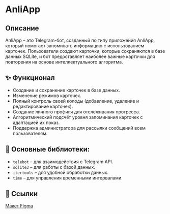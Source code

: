 # AnliApp
## Описание
AnliApp – это Telegram-бот, созданный по типу приложения AnliApp, который помогает запоминать информацию с использованием карточек. Пользователи создают карточки, которые сохраняются в базе данных SQLite, и бот предоставляет наиболее важные карточки для повторения на основе интеллектуального алгоритма.

## ✨ Функционал
- Создание и сохранение карточек в базе данных.
- Изменение режимов карточек.
- Полный контроль своей колоды (добавление, удаление и редактирование карточек).
- Создание личного профиля для отслеживания прогресса.
- Алгоритмический подсчёт уровня запоминания карточек с адаптацией их показ.
- Поддержка администратора для рассылки сообщений всем пользователям.

## 🤖 Основные библиотеки:
- `telebot` – для взаимодействия с Telegram API.
- `sqlite3` – для работы с базой данных.
- `itertools` – для удобной обработки данных.
- `time` – для управления временными интервалами.

## 📜 Ссылки
[Макет Figma](https://www.figma.com/board/6xIraNa2UpUmYKnfoO9egn/AnliApp_bot?node-id=0-1&t=pYLEN8CbGO6X6gfL-1)
